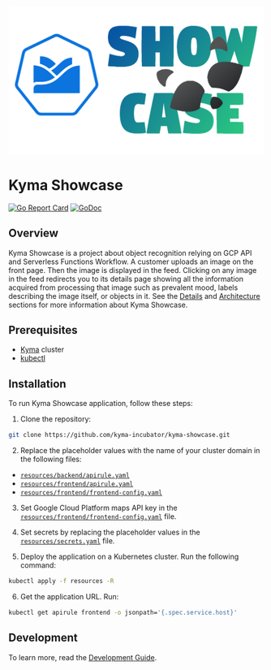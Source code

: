 ![Showcase Logo](./docs/assets/logo.png)
# Kyma Showcase
[![Go Report Card](https://goreportcard.com/badge/github.com/kyma-incubator/Kyma-Showcase)](https://goreportcard.com/report/github.com/kyma-incubator/Kyma-Showcase)
[![GoDoc](https://godoc.org/github.com/kgithub.com/kyma-incubator/Kyma-Showcase?status.svg)](https://godoc.org/github.com/kyma-incubator/Kyma-Showcase)

## Overview

Kyma Showcase is a project about object recognition relying on GCP API and Serverless Functions Workflow. A customer uploads an image on the front page. Then the image is displayed in the feed. Clicking on any image in the feed redirects you to its details page showing all the information acquired from processing that image such as prevalent mood, labels describing the image itself, or objects in it. See the [Details](./docs/details.md) and [Architecture](./docs/architecture.md) sections for more information about Kyma Showcase.

## Prerequisites

- [Kyma](https://kyma-project.io/) cluster
- [kubectl](https://kubernetes.io/docs/tasks/tools/)

## Installation

 To run Kyma Showcase application, follow these steps:

1. Clone the repository:

```bash
git clone https://github.com/kyma-incubator/kyma-showcase.git
```

2. Replace the placeholder values with the name of your cluster domain in the following files:

- [`resources/backend/apirule.yaml`](./resources/backend/apirule.yaml)
- [`resources/frontend/apirule.yaml`](./resources/frontend/apirule.yaml)
- [`resources/frontend/frontend-config.yaml`](./resources/frontend/frontend-config.yaml)

3. Set Google Cloud Platform maps API key in the [`resources/frontend/frontend-config.yaml`](./resources/frontend/frontend-config.yaml) file.

4. Set secrets by replacing the placeholder values in the [`resources/secrets.yaml`](./resources/secrets.yaml) file.

5. Deploy the application on a Kubernetes cluster. Run the following command:

```bash
kubectl apply -f resources -R
```

6. Get the application URL. Run:

```bash
kubectl get apirule frontend -o jsonpath='{.spec.service.host}'
```

## Development

To learn more, read the [Development Guide](./docs/development.md).
